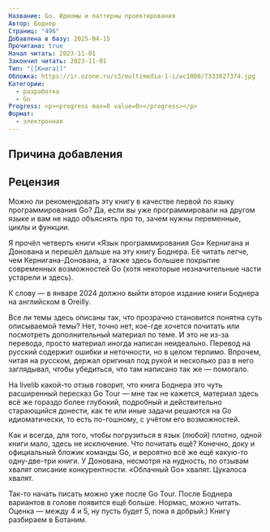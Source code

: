 ```yaml
---
Название: Go. Идиомы и паттерны проектирования
Автор: Боднер
Страниц: "496"
Добавлена в базу: 2025-04-15
Прочитана: true
Начал читать: 2023-11-01
Закончил читать: 2023-11-01
Тип: "[[Книга]]"
Обложка: https://ir.ozone.ru/s3/multimedia-1-i/wc1000/7333627374.jpg
Категории:
  - разработка
  - Go
Progress: <p><progress max=0 value=0></progress></p>
Формат:
  - электронная
---
```

## Причина добавления


## Рецензия

Можно ли рекомендовать эту книгу в качестве первой по языку программирования Go? Да, если вы уже программировали на другом языке и вам не надо объяснять про то, зачем нужны переменные, циклы и функции.

Я прочёл четверть книги «Язык программирования Go» Кернигана и Донована и перешёл дальше на эту книгу Боднера. Её читать легче, чем Кернигана-Донована, а также здесь большее покрытие современных возможностей Go (хотя некоторые незначительные части устарели и здесь).

К слову — в январе 2024 должно выйти второе издание книги Боднера на английском в Oreilly.

Все ли темы здесь описаны так, что прозрачно становится понятна суть описываемой темы? Нет, точно нет, кое-где хочется почитать или посмотреть дополнительный материал по теме. И это не из-за перевода, просто материал иногда написан неидеально. Перевод на русский содержит ошибки и неточности, но в целом терпимо. Впрочем, читая на русском, держал оригинал под рукой и несколько раз в него заглядывал, чтобы убедиться, что там написано так же — помогало.

На livelib какой-то отзыв говорит, что книга Боднера это чуть расширенный пересказ Go Tour — мне так не кажется, материал здесь всё же гораздо более глубокий, подробный и действительно старающийся донести, как те или иные задачи решаются на Go идиоматически, то есть по-гошному, с учётом его возможностей.

Как и всегда, для того, чтобы погрузиться в язык (любой) плотно, одной книги мало, здесь не исключение. Что почитать ещё? Конечно, доку и официальный бложик команды Go, и вероятно всё же ещё какую-то одну-две-три книги. У Донована, несмотря на нудность, по отзывам хвалят описание конкурентности. «Облачный Go» хвалят. Цукалоса хвалят.

Так-то начать писать можно уже после Go Tour. После Боднера вариантов в голове появится ещё больше. Нормас, можно читать. Оценка — между 4 и 5, ну пусть будет 5, пока я добрый:) Книгу разбираем в Ботаним.